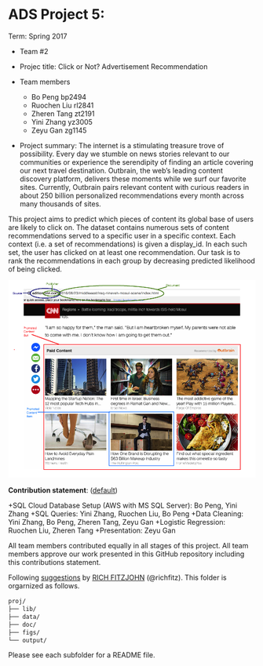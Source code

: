 ﻿# ADS Project 5: 

Term: Spring 2017

+ Team #2
+ Projec title: Click or Not? Advertisement Recommendation 
+ Team members
	+ Bo Peng bp2494
	+ Ruochen Liu rl2841
	+ Zheren Tang zt2191
	+ Yini Zhang yz3005
	+ Zeyu Gan zg1145

+ Project summary: The internet is a stimulating treasure trove of possibility. Every day we stumble on news stories relevant to our communities or experience the serendipity of finding an article covering our next travel destination. Outbrain, the web’s leading content discovery platform, delivers these moments while we surf our favorite sites. Currently, Outbrain pairs relevant content with curious readers in about 250 billion personalized recommendations every month across many thousands of sites. 
 
This project aims to predict which pieces of content its global base of users are likely to click on. The dataset contains numerous sets of content recommendations served to a specific user in a specific context. Each context (i.e. a set of recommendations) is given a display_id. In each such set, the user has clicked on at least one recommendation. Our task is to rank the recommendations in each group by decreasing predicted likelihood of being clicked.



![image](figs/page_view.png)
	
**Contribution statement**: ([default](doc/a_note_on_contributions.md))

+SQL Cloud Database Setup (AWS with MS SQL Server): Bo Peng, Yini Zhang
+SQL Queries: Yini Zhang, Ruochen Liu, Bo Peng
+Data Cleaning: Yini Zhang, Bo Peng, Zheren Tang, Zeyu Gan
+Logistic Regression: Ruochen Liu, Zheren Tang
+Presentation: Zeyu Gan 

All team members contributed equally in all stages of this project. All team members approve our work presented in this GitHub repository including this contributions statement. 

Following [suggestions](http://nicercode.github.io/blog/2013-04-05-projects/) by [RICH FITZJOHN](http://nicercode.github.io/about/#Team) (@richfitz). This folder is orgarnized as follows.

```
proj/
├── lib/
├── data/
├── doc/
├── figs/
└── output/
```

Please see each subfolder for a README file.
